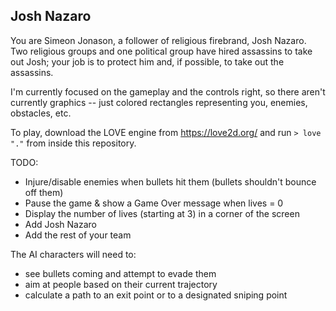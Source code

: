 ## Josh Nazaro

You are Simeon Jonason, a follower of religious firebrand, Josh Nazaro. Two religious groups and one political group have hired assassins to take out Josh; your job is to protect him and, if possible, to take out the assassins.

I'm currently focused on the gameplay and the controls right, so there aren't currently graphics -- just colored rectangles representing you, enemies, obstacles, etc.

To play, download the LOVE engine from https://love2d.org/ and run `> love "."` from inside this repository.

TODO:

* Injure/disable enemies when bullets hit them (bullets shouldn't bounce off them)
* Pause the game & show a Game Over message when lives = 0
* Display the number of lives (starting at 3) in a corner of the screen
* Add Josh Nazaro
* Add the rest of your team

The AI characters will need to:
* see bullets coming and attempt to evade them
* aim at people based on their current trajectory
* calculate a path to an exit point or to a designated sniping point

